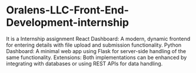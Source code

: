 # Oralens-LLC-Front-End-Development-internship
It is a Internship assignment
React Dashboard: A modern, dynamic frontend for entering details with file upload and submission functionality.
Python Dashboard: A minimal web app using Flask for server-side handling of the same functionality.
Extensions: Both implementations can be enhanced by integrating with databases or using REST APIs for data handling.
